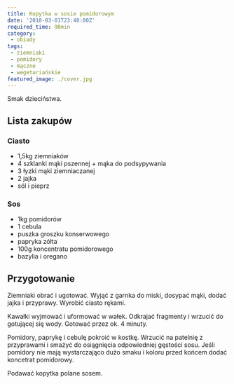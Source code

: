 ```yaml
---
title: Kopytka w sosie pomidorowym
date: '2018-03-01T23:40:00Z'
required_time: 90min
category: 
 - obiady
tags:
 - ziemniaki
 - pomidory
 - mączne
 - wegetariańskie
featured_image: ./cover.jpg
---
```


Smak dzieciństwa.

<!---- splitter ---->

## Lista zakupów

### Ciasto
 - 1,5kg ziemniaków
 - 4 szklanki mąki pszennej + mąka do podsypywania
 - 3 łyzki mąki ziemniaczanej
 - 2 jajka
 - sól i pieprz
 
### Sos
 - 1kg pomidorów
 - 1 cebula
 - puszka groszku konserwowego
 - papryka zółta
 - 100g koncentratu pomidorowego
 - bazylia i oregano

<!---- splitter ---->

## Przygotowanie

Ziemniaki obrać i ugotować. Wyjąć z garnka do miski, dosypać mąki, dodać jajka i przyprawy.
Wyrobić ciasto rękami. 

Kawałki wyjmować i uformować w wałek. Odkrajać fragmenty i wrzucić do gotującej się wody.
Gotować przez ok. 4 minuty.

Pomidory, paprykę i cebulę pokroić w kostkę. Wrzucić na patelnię z przyprawami i smażyć do osiągnięcia 
odpowiedniej gęstości sosu. Jeśli pomidory nie mają wystarczająco dużo smaku i koloru przed końcem
dodać koncetrat pomidorowy.

Podawać kopytka polane sosem.
